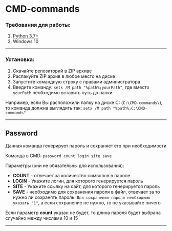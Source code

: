 # CMD-commands
### Требования для работы:
1. [Python 3.7+](https://www.python.org/downloads/)
2. Windows 10
____
### Установка:
1. Скачайте репозиторий в ZIP архиве
2. Распакуйте ZIP архив в любое место на диске
3. Запустите командную строку с правами администратора
4. Введите команду: `setx /M path "%path%;yourPath"`, где вместо `yourPath` необходимо вставить путь до папки

Например, если Вы расположили папку на диске C: (`C:\CMD-commands\`), то команда должна выглядить так: `setx /M path "%path%;C:\CMD-commands"`
____
## Password
Данная команда генерирует пароль и сохраняет его при необходимости

Команда в CMD: `password count login site save`

Параметры (они не обязательны для использования):
* **COUNT** - отвечает за количество символов в пароле
* **LOGIN** - Укажите логин, для которого генерируется пароль
* **SITE** - Укажите ссылку на сайт, для которого генерируется пароль
* **SAVE** - необходимо для сохранения пароля в файл, отвечает за то нужно ли сохранять пароль. `Для сохранения пароля необходимо указать "1"`, а если сохранение
не нужно, то не указывайте ничего

Если параметр **count** указан не будет, то длина пароля будет выбрана случайно между числами 10 и 15
____
